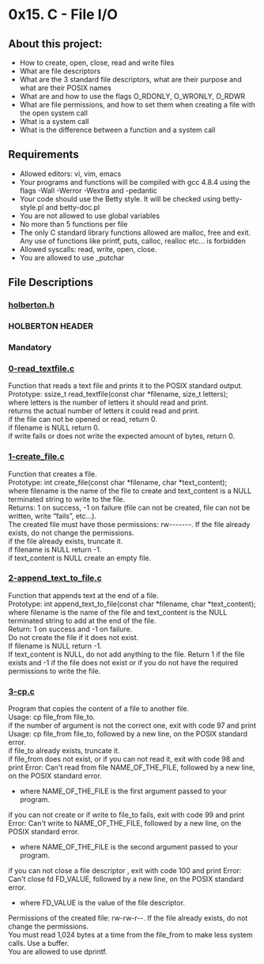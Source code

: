 # 0x15. C - File I/O

## About this project:

- How to create, open, close, read and write files
- What are file descriptors
- What are the 3 standard file descriptors, what are their purpose and what are their POSIX names
- What are and how to use the flags O_RDONLY, O_WRONLY, O_RDWR
- What are file permissions, and how to set them when creating a file with the open system call
- What is a system call
- What is the difference between a function and a system call

## Requirements

- Allowed editors: vi, vim, emacs
- Your programs and functions will be compiled with gcc 4.8.4 using the flags -Wall -Werror -Wextra and -pedantic
- Your code should use the Betty style. It will be checked using betty-style.pl and betty-doc.pl
- You are not allowed to use global variables
- No more than 5 functions per file
- The only C standard library functions allowed are malloc, free and exit. Any use of functions like printf, puts, calloc, realloc etc… is forbidden
- Allowed syscalls: read, write, open, close.
- You are allowed to use _putchar

## File Descriptions

### [holberton.h](https://github.com/Valentinaga1/holbertonschool-low_level_programming/blob/master/0x15-file_io/holberton.h "holberton.h")
### HOLBERTON HEADER

### Mandatory

### [0-read_textfile.c](https://github.com/Valentinaga1/holbertonschool-low_level_programming/blob/master/0x15-file_io/0-read_textfile.c  "0-read_textfile.c")
Function that reads a text file and prints it to the POSIX standard output.  
Prototype: ssize_t read_textfile(const char *filename, size_t letters);  
where letters is the number of letters it should read and print.  
returns the actual number of letters it could read and print.  
if the file can not be opened or read, return 0.  
if filename is NULL return 0.  
if write fails or does not write the expected amount of bytes, return 0.  

### [1-create_file.c](https://github.com/Valentinaga1/holbertonschool-low_level_programming/blob/master/0x15-file_io/1-create_file.c  "1-create_file.c")
Function that creates a file.  
Prototype: int create_file(const char *filename, char *text_content);  
where filename is the name of the file to create and text_content is a NULL terminated string to write to the file.  
Returns: 1 on success, -1 on failure (file can not be created, file can not be written, write “fails”, etc…).  
The created file must have those permissions: rw-------. If the file already exists, do not change the permissions.  
if the file already exists, truncate it.  
if filename is NULL return -1.  
if text_content is NULL create an empty file. 

### [2-append_text_to_file.c](https://github.com/Valentinaga1/holbertonschool-low_level_programming/blob/master/0x15-file_io/2-append_text_to_file.c  "2-append_text_to_file.c")
Function that appends text at the end of a file.  
Prototype: int append_text_to_file(const char *filename, char *text_content);  
where filename is the name of the file and text_content is the NULL terminated string to add at the end of the file.  
Return: 1 on success and -1 on failure.  
Do not create the file if it does not exist.  
If filename is NULL return -1.  
If text_content is NULL, do not add anything to the file. Return 1 if the file exists and -1 if the file does not exist or if you do not have the required permissions to write the file.  

### [3-cp.c](https://github.com/Valentinaga1/holbertonschool-low_level_programming/blob/master/0x15-file_io/3-cp.c  "3-cp.c")
Program that copies the content of a file to another file.  
Usage: cp file_from file_to.  
if the number of argument is not the correct one, exit with code 97 and print Usage: cp file_from file_to, followed by a new line, on the POSIX standard error.  
if file_to already exists, truncate it.  
if file_from does not exist, or if you can not read it, exit with code 98 and print Error: Can't read from file NAME_OF_THE_FILE, followed by a new line, on the POSIX standard error.  
- where NAME_OF_THE_FILE is the first argument passed to your program.  

if you can not create or if write to file_to fails, exit with code 99 and print Error: Can't write to NAME_OF_THE_FILE, followed by a new line, on the POSIX standard error.  
- where NAME_OF_THE_FILE is the second argument passed to your program.  

if you can not close a file descriptor , exit with code 100 and print Error: Can't close fd FD_VALUE, followed by a new line, on the POSIX standard error.  
- where FD_VALUE is the value of the file descriptor.  

Permissions of the created file: rw-rw-r--. If the file already exists, do not change the permissions.  
You must read 1,024 bytes at a time from the file_from to make less system calls. Use a buffer.  
You are allowed to use dprintf.  